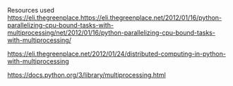 
Resources used
https://eli.thegreenplace.https://eli.thegreenplace.net/2012/01/16/python-parallelizing-cpu-bound-tasks-with-multiprocessing/net/2012/01/16/python-parallelizing-cpu-bound-tasks-with-multiprocessing/

https://eli.thegreenplace.net/2012/01/24/distributed-computing-in-python-with-multiprocessing

https://docs.python.org/3/library/multiprocessing.html